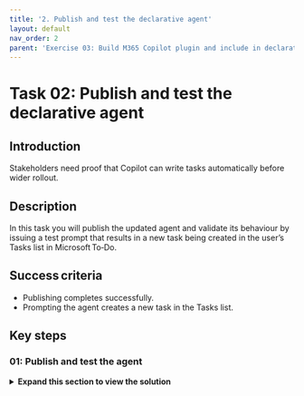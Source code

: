 ```yaml
---
title: '2. Publish and test the declarative agent'
layout: default
nav_order: 2
parent: 'Exercise 03: Build M365 Copilot plugin and include in declarative agent'
---
```


# Task 02: Publish and test the declarative agent 

## Introduction
Stakeholders need proof that Copilot can write tasks automatically before wider rollout.

## Description
In this task you will publish the updated agent and validate its behaviour by issuing a test prompt that results in a new task being created in the user’s Tasks list in Microsoft To‑Do.

## Success criteria
 - Publishing completes successfully.
 - Prompting the agent creates a new task in the Tasks list.

## Key steps

### 01: Publish and test the agent

<details markdown="block"> 
  <summary><strong>Expand this section to view the solution</strong></summary> 

1. In the upper-right corner of the page, select **Publish**. 

1. On the **Publish agent** page, review the information and then select **Publish**. Select **Done**. 

1. Return to the Copilot Studio browser tab. Ensure that the **Project Deadline Tracker** agent displays. 

1. If the Test pane is not visible, select **Test**. 

1. In the Test pane, enter the following prompt to create a task in **Microsoft To-Do** and select **Enter**: 

    ```
    Please create a task in To-Do, in the list called Tasks, to remind me to check TaskMaster Pro deadlines. 
    ``` 

1. If prompted, select **Sign in to Project Deadline Tracker** to establish a connection with the **Microsoft To-Do** connector.  

    {: .note }
    > This will open up the connections page in Copilot Studio. 

1. In the right-most column for **Microsoft To-Do (Business)**, select **Connect**. 

1. On the **Create or pick a connection** page, select **Submit** to allow permission for the connection.  

    {: .note }
    > The **Status** column will now display **Connected**. 
    > 
    ![connected.jpg](../../media/connected.jpg) 

1. Return to the browser tab with the **Project Deadline Tracker**, in the upper-right of the page, select **New Chat**. 

	![luwwnglh.jpg](../../media/luwwnglh.jpg)

1. Re-submit the previous prompt into the chat and select **Enter**: 

    ```
    Please create a task in To-Do, in the list called Tasks, to remind me to check TaskMaster Pro deadlines. 
    ``` 

    {: .note }
    > This time, you'll see a message confirming that a task has been created in your **To-Do** list. 

1. Open the **Microsoft To-Do** application from the same account by opening a new browser tab and going to **[https://to-do.office.com](https://to-do.office.com)**. Sign in if necessary. 

1. On the left pane, select **Tasks**.  

    {: .note }
    > The newly created task will be listed.  

1. Select **Check TaskMaster Pro deadlines** to view the details. 

    {: .important }
    > While this action was performed using a Microsoft product, Copilot Studio supports many third-party platforms through its connectors.   
    > 
    > The main goal of declarative agents and plugins is to help you connect to these platforms and extend Copilot's capabilities. 

</details>